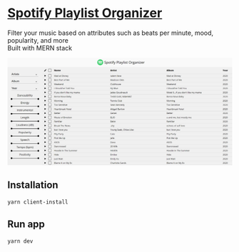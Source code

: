 # [Spotify Playlist Organizer](https://plim1025.github.io/spotify-playlist-organizer.github.io/)
Filter your music based on attributes such as beats per minute, mood, popularity, and more  
Built with MERN stack

![Preview image](./Capture.PNG)

## Installation
```
yarn client-install
```

## Run app
```
yarn dev
```
